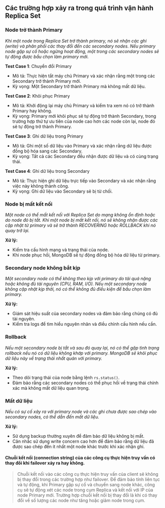 ## Các trường hợp xảy ra trong quá trình vận hành Replica Set
### Node trở thành Primary
 *Khi một node trong Replica Set trở thành primary, nó sẽ nhận các ghi (write) và phân phối các thay đổi đến các secondary nodes. Nếu primary node gặp sự cố hoặc ngừng hoạt động, một trong các secondary nodes sẽ tự động được bầu chọn làm primary mới.*
 
**Test Case 1**: Chuyển đổi Primary
- Mô tả: Thực hiện tắt máy chủ Primary và xác nhận rằng một trong các Secondary trở thành Primary mới.
- Kỳ vọng: Một Secondary trở thành Primary mà không mất dữ liệu.
  
**Test Case 2**: Khôi phục Primary
- Mô tả: Khởi động lại máy chủ Primary và kiểm tra xem nó có trở thành Primary hay không.
- Kỳ vọng: Primary mới khôi phục sẽ tự động trở thành Secondary, trong trường hợp thứ tự ưu tiên của node cao hơn các node còn lại, node đó sẽ tự động trở thành Primary.

**Test Case 3**: Ghi dữ liệu trong Primary
- Mô tả: Ghi một số dữ liệu vào Primary và xác nhận rằng dữ liệu được đồng bộ hóa sang các Secondary.
- Kỳ vọng: Tất cả các Secondary đều nhận được dữ liệu và có cùng trạng thái.

**Test Case 4**: Ghi dữ liệu trong Secondary
- Mô tả: Thực hiện ghi dữ liệu trực tiếp vào Secondary và xác nhận rằng việc này không thành công.
- Kỳ vọng: Ghi dữ liệu vào Secondary sẽ bị từ chối.

### Node bị mất kết nối

*Một node có thể mất kết nối với Replica Set do mạng không ổn định hoặc do node đó bị tắt. Khi một node bị mất kết nối, nó sẽ không nhận được các cập nhật từ primary và sẽ trở thành RECOVERING hoặc ROLLBACK khi nó quay trở lại.*

**Xử lý:**
- Kiểm tra cấu hình mạng và trạng thái của node.
- Khi node phục hồi, MongoDB sẽ tự động đồng bộ hóa dữ liệu từ primary.

### Secondary node không bắt kịp
*Một secondary node có thể không theo kịp với primary do tải quá nặng hoặc không đủ tài nguyên (CPU, RAM, I/O). Nếu một secondary node không cập nhật kịp thời, nó có thể không đủ điều kiện để bầu chọn làm primary.*

**Xử lý:**
- Giám sát hiệu suất của secondary nodes và đảm bảo rằng chúng có đủ tài nguyên.
- Kiểm tra logs để tìm hiểu nguyên nhân và điều chỉnh cấu hình nếu cần.

### Rollback
*Nếu một secondary node bị tắt và sau đó quay lại, nó có thể gặp tình trạng rollback nếu nó có dữ liệu không khớp với primary. MongoDB sẽ khôi phục dữ liệu này về trạng thái nhất quán với primary.*

**Xử lý:**
- Theo dõi trạng thái của node bằng lệnh `rs.status()`.
- Đảm bảo rằng các secondary nodes có thể phục hồi về trạng thái chính xác mà không mất dữ liệu quan trọng.

### Mất dữ liệu
*Nếu có sự cố xảy ra với primary node và các ghi chưa được sao chép vào secondary nodes, có thể dẫn đến mất dữ liệu.*

**Xử lý:**
- Sử dụng backup thường xuyên để đảm bảo dữ liệu không bị mất.
- Cân nhắc sử dụng write concern cao hơn để đảm bảo rằng dữ liệu đã được sao chép đến ít nhất một node khác trước khi xác nhận ghi.

#### Chuỗi kết nối (connection string) của các công cụ thực hiện truy vấn có thay đổi khi failover xảy ra hay không.

>Chuỗi kết nối vào các công cụ thực hiện truy vấn của client sẽ không bị thay đổi trong các trường hợp như failover. Để đảm bảo tính liên tục và tự động, khi Primary gặp sự cố và chuyển sang node khác, công cụ sẽ tự động xét các node trong cụm Replica và kết nối với IP của node Primary mới. Trường hợp chuỗi kết nối bị thay đổi là khi có thay đổi về số lượng các node như tăng hoặc giảm node trong cụm.
